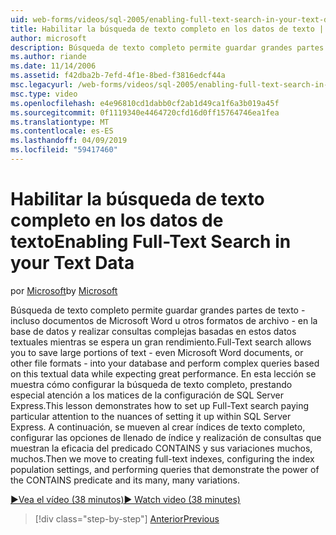 ```yaml
---
uid: web-forms/videos/sql-2005/enabling-full-text-search-in-your-text-data
title: Habilitar la búsqueda de texto completo en los datos de texto | Microsoft Docs
author: microsoft
description: Búsqueda de texto completo permite guardar grandes partes de texto - incluso documentos de Microsoft Word u otros formatos de archivo - en la base de datos y realizar complejas qu....
ms.author: riande
ms.date: 11/14/2006
ms.assetid: f42dba2b-7efd-4f1e-8bed-f3816edcf44a
msc.legacyurl: /web-forms/videos/sql-2005/enabling-full-text-search-in-your-text-data
msc.type: video
ms.openlocfilehash: e4e96810cd1dabb0cf2ab1d49ca1f6a3b019a45f
ms.sourcegitcommit: 0f1119340e4464720cfd16d0ff15764746ea1fea
ms.translationtype: MT
ms.contentlocale: es-ES
ms.lasthandoff: 04/09/2019
ms.locfileid: "59417460"
---
```

# <a name="enabling-full-text-search-in-your-text-data"></a><span data-ttu-id="a2676-103">Habilitar la búsqueda de texto completo en los datos de texto</span><span class="sxs-lookup"><span data-stu-id="a2676-103">Enabling Full-Text Search in your Text Data</span></span>

<span data-ttu-id="a2676-104">por [Microsoft](https://github.com/microsoft)</span><span class="sxs-lookup"><span data-stu-id="a2676-104">by [Microsoft](https://github.com/microsoft)</span></span>

<span data-ttu-id="a2676-105">Búsqueda de texto completo permite guardar grandes partes de texto - incluso documentos de Microsoft Word u otros formatos de archivo - en la base de datos y realizar consultas complejas basadas en estos datos textuales mientras se espera un gran rendimiento.</span><span class="sxs-lookup"><span data-stu-id="a2676-105">Full-Text search allows you to save large portions of text - even Microsoft Word documents, or other file formats - into your database and perform complex queries based on this textual data while expecting great performance.</span></span> <span data-ttu-id="a2676-106">En esta lección se muestra cómo configurar la búsqueda de texto completo, prestando especial atención a los matices de la configuración de SQL Server Express.</span><span class="sxs-lookup"><span data-stu-id="a2676-106">This lesson demonstrates how to set up Full-Text search paying particular attention to the nuances of setting it up within SQL Server Express.</span></span> <span data-ttu-id="a2676-107">A continuación, se mueven al crear índices de texto completo, configurar las opciones de llenado de índice y realización de consultas que muestran la eficacia del predicado CONTAINS y sus variaciones muchos, muchos.</span><span class="sxs-lookup"><span data-stu-id="a2676-107">Then we move to creating full-text indexes, configuring the index population settings, and performing queries that demonstrate the power of the CONTAINS predicate and its many, many variations.</span></span>

[<span data-ttu-id="a2676-108">&#9654;Vea el vídeo (38 minutos)</span><span class="sxs-lookup"><span data-stu-id="a2676-108">&#9654; Watch video (38 minutes)</span></span>](https://channel9.msdn.com/Blogs/ASP-NET-Site-Videos/enabling-full-text-search-in-your-text-data)

> [!div class="step-by-step"]
> [<span data-ttu-id="a2676-109">Anterior</span><span class="sxs-lookup"><span data-stu-id="a2676-109">Previous</span></span>](creating-and-using-stored-procedures.md)
